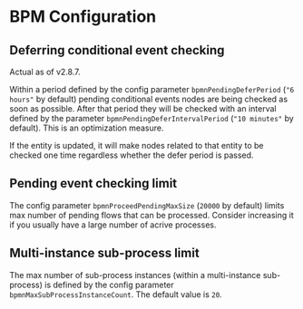 # BPM Configuration


## Deferring conditional event checking

Actual as of v2.8.7.

Within a period defined by the config parameter `bpmnPendingDeferPeriod` (`"6 hours"` by default) pending conditional events nodes are being checked as soon as possible.
After that period they will be checked with an interval defined by the parameter `bpmnPendingDeferIntervalPeriod` (`"10 minutes"` by default).
This is an optimization measure.

If the entity is updated, it will make nodes related to that entity to be checked one time regardless whether the defer period is passed.

## Pending event checking limit

The config parameter `bpmnProceedPendingMaxSize` (`20000` by default) limits max number of pending flows that can be processed. Consider increasing it if you usually have a large number of acrive processes.


## Multi-instance sub-process limit

The max number of sub-process instances (within a multi-instance sub-process) is defined by the config parameter `bpmnMaxSubProcessInstanceCount`. The default value is `20`.
